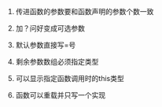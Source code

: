 1. 传进函数的参数要和函数声明的参数个数一致

2. 加？问好变成可选参数

3. 默认参数直接写=号

4. 剩余参数数组必须指定类型

5. 可以显示指定函数调用时的this类型

6. 函数可以重载并只写一个实现